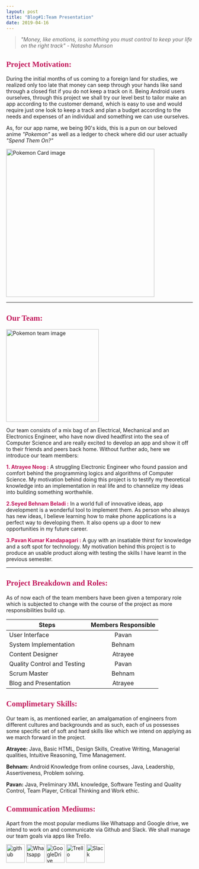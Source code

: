 ```yaml
---
layout: post
title: "Blog#1:Team Presentation"
date: 2019-04-16
---
```


> *"Money, like emotions, is something you must control to keep your life on the right track"  - Natasha Munson*


## **<span style="color:#C2185B; font-family:Cursive">Project Motivation:</span>**

During the initial months of us coming to a foreign land for studies, we realized only too late that money can seep through your hands like sand through a closed fist if you do not keep a track on it. Being Android users ourselves, through this project we shall try our level best to tailor make an app according to the customer demand, which is easy to use and would require just one look to keep a track and plan a budget according to the needs and expenses of an individual and something we can use ourselves.

As, for our app name, we being 90's kids, this is a pun on our beloved anime *"Pokemon"* as well as a ledger to check where did our user actually *"Spend Them On?"*


<img src="{{site.baseurl}}/images/PokeCard.jpg" alt="Pokemon Card image" width="400" align = "middle" />


***
## **<span style="color:#C2185B; font-family:Cursive">Our Team:</span>**
<img src="{{site.baseurl}}/images/team_pokemon.jpg" alt="Pokemon team image" width="250" align = "middle" />





Our team consists of a mix bag of an Electrical, Mechanical and an Electronics Engineer, who have now dived headfirst into the sea of Computer Science and are  really excited to develop an app and show it off to their friends and peers back home. Without further ado, here we introduce our team members:

**<span style="color:#C2185B">1. Atrayee Neog :</span>** A struggling Electronic Engineer who found passion and comfort behind the programming logics and algorithms of Computer Science. My motivation behind doing this project is to testify my theoretical knowledge into an implementation in real life and to channelize my ideas into building something worthwhile.

**<span style="color:#C2185B">2.Seyed Behnam Beladi :</span>** In a world full of innovative ideas, app development is a wonderful tool to implement them. As person who always has new ideas, I believe learning how to make phone applications is a perfect way to developing them. It also opens up a door to new opportunities in my future career.

**<span style="color:#C2185B">3.Pavan Kumar Kandapagari :</span>** A guy with an insatiable thirst for knowledge and a soft spot for technology. My motivation behind this project is to produce an usable product along with testing the skills I have learnt in the previous semester.


***
## **<span style="color:#C2185B; font-family:Cursive"> Project Breakdown and Roles:</span>**

As of now each of the team members have been given a temporary role which is subjected to change with the course of the project as more responsibilities build up.

 | Steps       | Members Responsible           |
 |------------- |:-------------:|
 | User Interface     | Pavan |
 | System Implementation    | Behnam      |
 | Content Designer | Atrayee     |
 | Quality Control and Testing     | Pavan |
 | Scrum Master    | Behnam      |
 | Blog and Presentation | Atrayee     |


## **<span style="color:#C2185B;font-family:Cursive">Complimetary Skills:</span>**

Our team is, as mentioned earlier, an amalgamation of engineers from different cultures and backgrounds and as such, each of us possesses some specific set of soft and hard skills like which we intend on applying as we march forward in the project.

**Atrayee:**   Java, Basic HTML, Design Skills, Creative Writing, Managerial qualities, Intuitive Reasoning, Time Management.

**Behnam:** Android Knowledge from online courses, Java, Leadership, Assertiveness, Problem solving.

**Pavan:** Java, Preliminary XML knowledge, Software Testing and Quality Control, Team Player, Critical Thinking and Work ethic.
## **<span style= "color:#C2185B;font-family:Cursive">Communication Mediums:</span>**



Apart from the most popular mediums like Whatsapp and Google drive, we intend to work on and communicate via Github and Slack. We shall manage our team goals via apps like Trello.

<a href="https://github.com/" target="_blank"><img src="{{site.baseurl}}/images/GitHub-Mark-120px-plus.png" alt="github" width="50"/></a>
<a href="https://www.whatsapp.com/" target="_blank"><img src="{{site.baseurl}}/images/WhatsApp_Logo_1.png" alt="Whatsapp" width="50"/></a>
<a href="https://drive.google.com/" target="_blank"><img src="{{site.baseurl}}/images/Google_Drive_logo.png" alt="GoogleDrive" width="50"/></a>
<a href="https://trello.com" target="_blank"><img src="{{site.baseurl}}/images/trello_logo.png" alt="Trello" width="50"/></a>
<a href="https://slack.com" target="_blank"><img src="{{site.baseurl}}/images/slack-logo-icon.png" alt="Slack" width="50"/></a>
